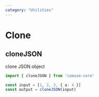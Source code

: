 ```yaml
---
category: "Utilities"
---
```


# Clone

## cloneJSON

clone JSON object

```ts
import { cloneJSON } from 'comuse-core'

const input = [1, 2, 3, { a: 4 }]
const output = cloneJSON(input)
```
